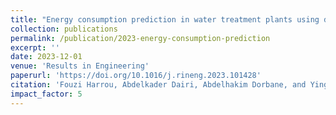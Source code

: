 ```yaml
---
title: "Energy consumption prediction in water treatment plants using deep learning with data augmentation"
collection: publications
permalink: /publication/2023-energy-consumption-prediction
excerpt: ''
date: 2023-12-01
venue: 'Results in Engineering'
paperurl: 'https://doi.org/10.1016/j.rineng.2023.101428'
citation: 'Fouzi Harrou, Abdelkader Dairi, Abdelhakim Dorbane, and Ying Sun. (2023). &quot;Energy consumption prediction in water treatment plants using deep learning with data augmentation.&quot; <i>Results in Engineering</i>, 20, 101428. DOI: https://doi.org/10.1016/j.rineng.2023.101428.'
impact_factor: 5
---
```

